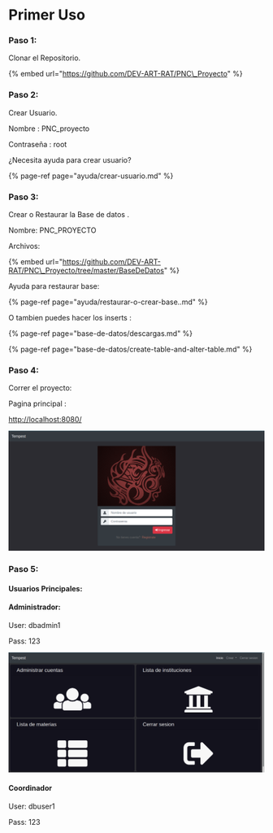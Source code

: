 # Primer Uso

### Paso 1:

Clonar el Repositorio.

{% embed url="https://github.com/DEV-ART-RAT/PNC\_Proyecto" %}

### Paso 2:

Crear Usuario.

Nombre : PNC\_proyecto

Contraseña : root

¿Necesita ayuda para crear usuario?

{% page-ref page="ayuda/crear-usuario.md" %}

### Paso 3:

Crear o Restaurar la Base de datos .

Nombre: PNC\_PROYECTO

Archivos:

{% embed url="https://github.com/DEV-ART-RAT/PNC\_Proyecto/tree/master/BaseDeDatos" %}

Ayuda para restaurar base:

{% page-ref page="ayuda/restaurar-o-crear-base..md" %}

O tambien puedes hacer los inserts :

{% page-ref page="base-de-datos/descargas.md" %}

{% page-ref page="base-de-datos/create-table-and-alter-table.md" %}

### Paso 4:

Correr el proyecto:

Pagina principal :

[http://localhost:8080/](http://localhost:8080/)

![](.gitbook/assets/imagen.png)

### Paso 5:

#### Usuarios Principales:

#### Administrador:

User:            dbadmin1

Pass:            123

![](.gitbook/assets/imagen%20%286%29.png)

#### Coordinador

User:            dbuser1

Pass:            123





